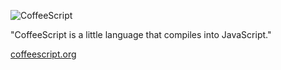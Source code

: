 ![CoffeeScript](http://coffeescript.org/documentation/images/logo.png)

"CoffeeScript is a little language that compiles into JavaScript."

[coffeescript.org](http://coffeescript.org)